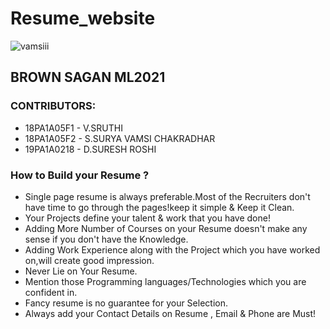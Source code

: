 # Resume_website
![vamsiii](https://user-images.githubusercontent.com/72785003/97105280-a8c60580-16df-11eb-98de-3395ca77c586.png)


## BROWN SAGAN ML2021

### CONTRIBUTORS:
- 18PA1A05F1 - V.SRUTHI
- 18PA1A05F2 - S.SURYA VAMSI CHAKRADHAR 
- 19PA1A0218 - D.SURESH ROSHI

### How to Build your Resume ?
- Single page resume is always preferable.Most of the Recruiters don't have time to go through the pages!keep
 it simple & Keep it Clean.
- Your Projects define your talent & work that you have done!
- Adding More Number of Courses on your Resume doesn't make any sense if you don't have the Knowledge.
- Adding Work Experience along with the Project which you have worked on,will create good impression.
- Never Lie on Your Resume.
- Mention those Programming languages/Technologies which you are confident in.
- Fancy resume is no guarantee for your Selection.
- Always add your Contact Details on Resume , Email & Phone are Must!
